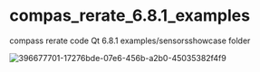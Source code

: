 # compas_rerate_6.8.1_examples
compass rerate code Qt 6.8.1 examples/sensorsshowcase  folder

 
![396677701-17276bde-07e6-456b-a2b0-45035382f4f9](https://github.com/user-attachments/assets/59f019d1-fa2b-4e6f-87d2-4ee6a0a93ce1)

